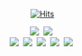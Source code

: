 <div align=center>
 
 [![Hits](https://hits.seeyoufarm.com/api/count/incr/badge.svg?url=https%3A%2F%2Fgithub.com%2Fk0603156&count_bg=%23000000&title_bg=%23000000&icon=mediafire.svg&icon_color=%23FF0000&title=HITS&edge_flat=false)](https://hits.seeyoufarm.com)
 
</div>
<div align=center>
<img src="https://img.shields.io/badge/Javascript-F7DF1E?style=flat-square&logo=Javascript&logoColor=F7DF1E&labelColor=ffffff"/></a>&nbsp 
<img src="https://img.shields.io/badge/Typescript-3178C6?style=flat-square&logo=Typescript&logoColor=3178C6&labelColor=ffffff"/></a>&nbsp
</div>

</div>
<div align=center>
<img src="https://img.shields.io/badge/React.JS-61DAFB?style=flat-square&logo=React&logoColor=61DAFB&labelColor=ffffff"/></a>&nbsp 
<img src="https://img.shields.io/badge/Next.JS-000000?style=flat-square&logo=Next.js&logoColor=000000&labelColor=ffffff"/></a>&nbsp 
<img src="https://img.shields.io/badge/Vue.JS-4FC08D?style=flat-square&logo=Vue.js&logoColor=4FC08D&labelColor=ffffff"/></a>&nbsp 
<img src="https://img.shields.io/badge/Nuxt.JS-00DC82?style=flat-square&logo=Nuxt.js&logoColor=00DC82&labelColor=ffffff"/></a>&nbsp 
<img src="https://img.shields.io/badge/Nest.JS-E0234E?style=flat-square&logo=Nestjs&logoColor=E0234E&labelColor=ffffff"/></a>&nbsp 
</div>

